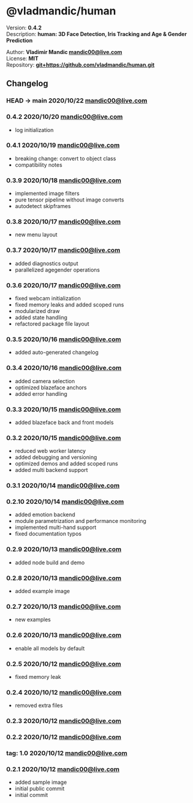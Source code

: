 
# @vladmandic/human  

Version: **0.4.2**  
Description: **human: 3D Face Detection, Iris Tracking and Age & Gender Prediction**  

Author: **Vladimir Mandic <mandic00@live.com>**  
License: **MIT** </LICENSE>  
Repository: **<git+https://github.com/vladmandic/human.git>**  

## Changelog

### **HEAD -> main** 2020/10/22 mandic00@live.com

### **0.4.2** 2020/10/20 mandic00@live.com
- log initialization

### **0.4.1** 2020/10/19 mandic00@live.com
- breaking change: convert to object class
- compatibility notes

### **0.3.9** 2020/10/18 mandic00@live.com
- implemented image filters
- pure tensor pipeline without image converts
- autodetect skipframes

### **0.3.8** 2020/10/17 mandic00@live.com
- new menu layout

### **0.3.7** 2020/10/17 mandic00@live.com
- added diagnostics output
- parallelized agegender operations

### **0.3.6** 2020/10/17 mandic00@live.com
- fixed webcam initialization
- fixed memory leaks and added scoped runs
- modularized draw
- added state handling
- refactored package file layout

### **0.3.5** 2020/10/16 mandic00@live.com
- added auto-generated changelog

### **0.3.4** 2020/10/16 mandic00@live.com
- added camera selection
- optimized blazeface anchors
- added error handling

### **0.3.3** 2020/10/15 mandic00@live.com
- added blazeface back and front models

### **0.3.2** 2020/10/15 mandic00@live.com
- reduced web worker latency
- added debugging and versioning
- optimized demos and added scoped runs
- added multi backend support

### **0.3.1** 2020/10/14 mandic00@live.com

### **0.2.10** 2020/10/14 mandic00@live.com
- added emotion backend
- module parametrization and performance monitoring
- implemented multi-hand support
- fixed documentation typos

### **0.2.9** 2020/10/13 mandic00@live.com
- added node build and demo

### **0.2.8** 2020/10/13 mandic00@live.com
- added example image

### **0.2.7** 2020/10/13 mandic00@live.com
- new examples

### **0.2.6** 2020/10/13 mandic00@live.com
- enable all models by default

### **0.2.5** 2020/10/12 mandic00@live.com
- fixed memory leak

### **0.2.4** 2020/10/12 mandic00@live.com
- removed extra files

### **0.2.3** 2020/10/12 mandic00@live.com

### **0.2.2** 2020/10/12 mandic00@live.com

### **tag: 1.0** 2020/10/12 mandic00@live.com

### **0.2.1** 2020/10/12 mandic00@live.com
- added sample image
- initial public commit
- initial commit
